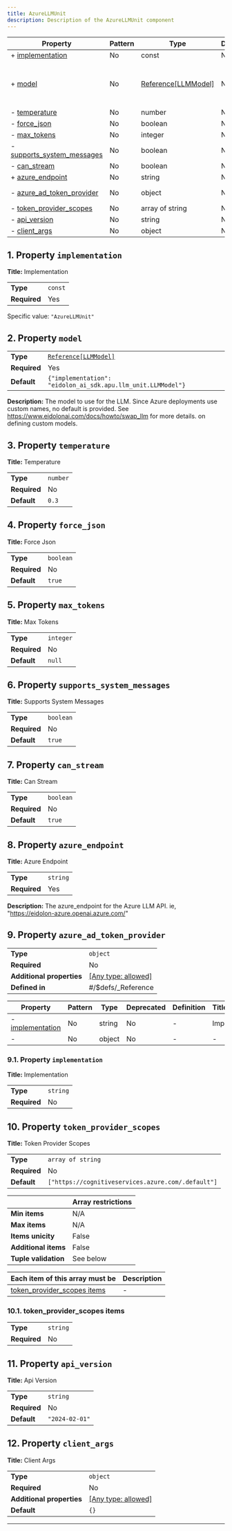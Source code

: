 ```yaml
---
title: AzureLLMUnit
description: Description of the AzureLLMUnit component
---
```


| Property                                                 | Pattern | Type                | Deprecated | Definition            | Title/Description                                                                                                                                                                              |
| -------------------------------------------------------- | ------- | ------------------- | ---------- | --------------------- | ---------------------------------------------------------------------------------------------------------------------------------------------------------------------------------------------- |
| + [implementation](#implementation )                     | No      | const               | No         | -                     | Implementation                                                                                                                                                                                 |
| + [model](#model )                                       | No      | [Reference[LLMModel]](/docs/components/llmmodel/overview) | No         | -                     | The model to use for the LLM. Since Azure deployments use custom names, no default is provided. See https://www.eidolonai.com/docs/howto/swap_llm for more details. on defining custom models. |
| - [temperature](#temperature )                           | No      | number              | No         | -                     | Temperature                                                                                                                                                                                    |
| - [force_json](#force_json )                             | No      | boolean             | No         | -                     | Force Json                                                                                                                                                                                     |
| - [max_tokens](#max_tokens )                             | No      | integer             | No         | -                     | Max Tokens                                                                                                                                                                                     |
| - [supports_system_messages](#supports_system_messages ) | No      | boolean             | No         | -                     | Supports System Messages                                                                                                                                                                       |
| - [can_stream](#can_stream )                             | No      | boolean             | No         | -                     | Can Stream                                                                                                                                                                                     |
| + [azure_endpoint](#azure_endpoint )                     | No      | string              | No         | -                     | Azure Endpoint                                                                                                                                                                                 |
| - [azure_ad_token_provider](#azure_ad_token_provider )   | No      | object              | No         | In #/$defs/_Reference | -                                                                                                                                                                                              |
| - [token_provider_scopes](#token_provider_scopes )       | No      | array of string     | No         | -                     | Token Provider Scopes                                                                                                                                                                          |
| - [api_version](#api_version )                           | No      | string              | No         | -                     | Api Version                                                                                                                                                                                    |
| - [client_args](#client_args )                           | No      | object              | No         | -                     | Client Args                                                                                                                                                                                    |

## <a name="implementation"></a>1. Property `implementation`

**Title:** Implementation

|              |         |
| ------------ | ------- |
| **Type**     | `const` |
| **Required** | Yes     |

Specific value: `"AzureLLMUnit"`

## <a name="model"></a>2. Property `model`

|              |                                                              |
| ------------ | ------------------------------------------------------------ |
| **Type**     | [`Reference[LLMModel]`](/docs/components/llmmodel/overview)                                        |
| **Required** | Yes                                                          |
| **Default**  | `{"implementation": "eidolon_ai_sdk.apu.llm_unit.LLMModel"}` |

**Description:** The model to use for the LLM. Since Azure deployments use custom names, no default is provided. See https://www.eidolonai.com/docs/howto/swap_llm for more details. on defining custom models.

## <a name="temperature"></a>3. Property `temperature`

**Title:** Temperature

|              |          |
| ------------ | -------- |
| **Type**     | `number` |
| **Required** | No       |
| **Default**  | `0.3`    |

## <a name="force_json"></a>4. Property `force_json`

**Title:** Force Json

|              |           |
| ------------ | --------- |
| **Type**     | `boolean` |
| **Required** | No        |
| **Default**  | `true`    |

## <a name="max_tokens"></a>5. Property `max_tokens`

**Title:** Max Tokens

|              |           |
| ------------ | --------- |
| **Type**     | `integer` |
| **Required** | No        |
| **Default**  | `null`    |

## <a name="supports_system_messages"></a>6. Property `supports_system_messages`

**Title:** Supports System Messages

|              |           |
| ------------ | --------- |
| **Type**     | `boolean` |
| **Required** | No        |
| **Default**  | `true`    |

## <a name="can_stream"></a>7. Property `can_stream`

**Title:** Can Stream

|              |           |
| ------------ | --------- |
| **Type**     | `boolean` |
| **Required** | No        |
| **Default**  | `true`    |

## <a name="azure_endpoint"></a>8. Property `azure_endpoint`

**Title:** Azure Endpoint

|              |          |
| ------------ | -------- |
| **Type**     | `string` |
| **Required** | Yes      |

**Description:** The azure_endpoint for the Azure LLM API. ie, "https://eidolon-azure.openai.azure.com/"

## <a name="azure_ad_token_provider"></a>9. Property `azure_ad_token_provider`

|                           |                                                                           |
| ------------------------- | ------------------------------------------------------------------------- |
| **Type**                  | `object`                                                                  |
| **Required**              | No                                                                        |
| **Additional properties** | [[Any type: allowed]](# "Additional Properties of any type are allowed.") |
| **Defined in**            | #/$defs/_Reference                                                        |

| Property                                                     | Pattern | Type   | Deprecated | Definition | Title/Description |
| ------------------------------------------------------------ | ------- | ------ | ---------- | ---------- | ----------------- |
| - [implementation](#azure_ad_token_provider_implementation ) | No      | string | No         | -          | Implementation    |
| - [](#azure_ad_token_provider_additionalProperties )         | No      | object | No         | -          | -                 |

### <a name="azure_ad_token_provider_implementation"></a>9.1. Property `implementation`

**Title:** Implementation

|              |          |
| ------------ | -------- |
| **Type**     | `string` |
| **Required** | No       |

## <a name="token_provider_scopes"></a>10. Property `token_provider_scopes`

**Title:** Token Provider Scopes

|              |                                                    |
| ------------ | -------------------------------------------------- |
| **Type**     | `array of string`                                  |
| **Required** | No                                                 |
| **Default**  | `["https://cognitiveservices.azure.com/.default"]` |

|                      | Array restrictions |
| -------------------- | ------------------ |
| **Min items**        | N/A                |
| **Max items**        | N/A                |
| **Items unicity**    | False              |
| **Additional items** | False              |
| **Tuple validation** | See below          |

| Each item of this array must be                             | Description |
| ----------------------------------------------------------- | ----------- |
| [token_provider_scopes items](#token_provider_scopes_items) | -           |

### <a name="autogenerated_heading_1"></a>10.1. token_provider_scopes items

|              |          |
| ------------ | -------- |
| **Type**     | `string` |
| **Required** | No       |

## <a name="api_version"></a>11. Property `api_version`

**Title:** Api Version

|              |                |
| ------------ | -------------- |
| **Type**     | `string`       |
| **Required** | No             |
| **Default**  | `"2024-02-01"` |

## <a name="client_args"></a>12. Property `client_args`

**Title:** Client Args

|                           |                                                                           |
| ------------------------- | ------------------------------------------------------------------------- |
| **Type**                  | `object`                                                                  |
| **Required**              | No                                                                        |
| **Additional properties** | [[Any type: allowed]](# "Additional Properties of any type are allowed.") |
| **Default**               | `{}`                                                                      |

----------------------------------------------------------------------------------------------------------------------------
